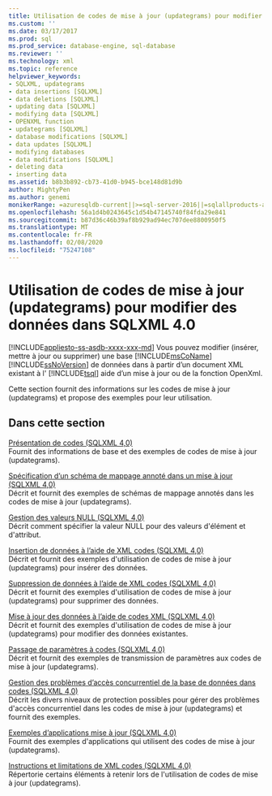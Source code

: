 ```yaml
---
title: Utilisation de codes de mise à jour (updategrams) pour modifier des données dans SQLXML 4.0
ms.custom: ''
ms.date: 03/17/2017
ms.prod: sql
ms.prod_service: database-engine, sql-database
ms.reviewer: ''
ms.technology: xml
ms.topic: reference
helpviewer_keywords:
- SQLXML, updategrams
- data insertions [SQLXML]
- data deletions [SQLXML]
- updating data [SQLXML]
- modifying data [SQLXML]
- OPENXML function
- updategrams [SQLXML]
- database modifications [SQLXML]
- data updates [SQLXML]
- modifying databases
- data modifications [SQLXML]
- deleting data
- inserting data
ms.assetid: b8b3b892-cb73-41d0-b945-bce148d81d9b
author: MightyPen
ms.author: genemi
monikerRange: =azuresqldb-current||>=sql-server-2016||=sqlallproducts-allversions||>=sql-server-linux-2017||=azuresqldb-mi-current
ms.openlocfilehash: 56a1d4b0243645c1d54b47145740f84fda29e841
ms.sourcegitcommit: b87d36c46b39af8b929ad94ec707dee8800950f5
ms.translationtype: MT
ms.contentlocale: fr-FR
ms.lasthandoff: 02/08/2020
ms.locfileid: "75247108"
---
```

# <a name="using-updategrams-to-modify-data-in-sqlxml-40"></a>Utilisation de codes de mise à jour (updategrams) pour modifier des données dans SQLXML 4.0
[!INCLUDE[appliesto-ss-asdb-xxxx-xxx-md](../../../includes/appliesto-ss-asdb-xxxx-xxx-md.md)]
  Vous pouvez modifier (insérer, mettre à jour ou supprimer) une base [!INCLUDE[msCoName](../../../includes/msconame-md.md)] [!INCLUDE[ssNoVersion](../../../includes/ssnoversion-md.md)] de données dans à partir d’un document XML existant à l' [!INCLUDE[tsql](../../../includes/tsql-md.md)] aide d’un mise à jour ou de la fonction OpenXml.  
  
 Cette section fournit des informations sur les codes de mise à jour (updategrams) et propose des exemples pour leur utilisation.  
  
## <a name="in-this-section"></a>Dans cette section  
 [Présentation de codes &#40;SQLXML 4,0&#41;](../../../relational-databases/sqlxml-annotated-xsd-schemas-xpath-queries/updategrams/introduction-to-updategrams-sqlxml-4-0.md)  
 Fournit des informations de base et des exemples de codes de mise à jour (updategrams).  
  
 [Spécification d’un schéma de mappage annoté dans un mise à jour &#40;SQLXML 4,0&#41;](../../../relational-databases/sqlxml-annotated-xsd-schemas-xpath-queries/updategrams/specifying-an-annotated-mapping-schema-in-an-updategram-sqlxml-4-0.md)  
 Décrit et fournit des exemples de schémas de mappage annotés dans les codes de mise à jour (updategrams).  
  
 [Gestion des valeurs NULL &#40;SQLXML 4,0&#41;](../../../relational-databases/sqlxml-annotated-xsd-schemas-xpath-queries/updategrams/null-handling-sqlxml-4-0.md)  
 Décrit comment spécifier la valeur NULL pour des valeurs d'élément et d'attribut.  
  
 [Insertion de données à l’aide de XML codes &#40;SQLXML 4,0&#41;](../../../relational-databases/sqlxml-annotated-xsd-schemas-xpath-queries/updategrams/inserting-data-using-xml-updategrams-sqlxml-4-0.md)  
 Décrit et fournit des exemples d'utilisation de codes de mise à jour (updategrams) pour insérer des données.  
  
 [Suppression de données à l’aide de XML codes &#40;SQLXML 4,0&#41;](../../../relational-databases/sqlxml-annotated-xsd-schemas-xpath-queries/updategrams/deleting-data-using-xml-updategrams-sqlxml-4-0.md)  
 Décrit et fournit des exemples d'utilisation de codes de mise à jour (updategrams) pour supprimer des données.  
  
 [Mise à jour des données à l’aide de codes XML &#40;SQLXML 4,0&#41;](../../../relational-databases/sqlxml-annotated-xsd-schemas-xpath-queries/updategrams/updating-data-using-xml-updategrams-sqlxml-4-0.md)  
 Décrit et fournit des exemples d'utilisation de codes de mise à jour (updategrams) pour modifier des données existantes.  
  
 [Passage de paramètres à codes &#40;SQLXML 4,0&#41;](../../../relational-databases/sqlxml-annotated-xsd-schemas-xpath-queries/updategrams/passing-parameters-to-updategrams-sqlxml-4-0.md)  
 Décrit et fournit des exemples de transmission de paramètres aux codes de mise à jour (updategrams).  
  
 [Gestion des problèmes d’accès concurrentiel de la base de données dans codes &#40;SQLXML 4,0&#41;](../../../relational-databases/sqlxml-annotated-xsd-schemas-xpath-queries/updategrams/handling-database-concurrency-issues-in-updategrams-sqlxml-4-0.md)  
 Décrit les divers niveaux de protection possibles pour gérer des problèmes d'accès concurrentiel dans les codes de mise à jour (updategrams) et fournit des exemples.  
  
 [Exemples d’applications mise à jour &#40;SQLXML 4,0&#41;](https://msdn.microsoft.com/library/d2287e10-4007-4ba4-ad84-4e2b6adfede5)  
 Fournit des exemples d'applications qui utilisent des codes de mise à jour (updategrams).  
  
 [Instructions et limitations de XML codes &#40;SQLXML 4,0&#41;](../../../relational-databases/sqlxml-annotated-xsd-schemas-xpath-queries/updategrams/guidelines-and-limitations-of-xml-updategrams-sqlxml-4-0.md)  
 Répertorie certains éléments à retenir lors de l'utilisation de codes de mise à jour (updategrams).  
  
  
